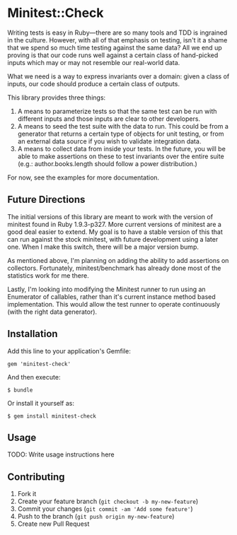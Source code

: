 # Minitest::Check

Writing tests is easy in Ruby—there are so many tools and TDD is ingrained in the culture. However, with all of that emphasis on testing, isn't it a shame that we spend so much time testing against the same data? All we end up proving is that our code runs well against a certain class of hand-picked inputs which may or may not resemble our real-world data.

What we need is a way to express invariants over a domain: given a class of inputs, our code should produce a certain class of outputs.

This library provides three things:

1. A means to parameterize tests so that the same test can be run with different inputs and those inputs are clear to other developers.
2. A means to seed the test suite with the data to run. This could be from a generator that returns a certain type of objects for unit testing, or from an external data source if you wish to validate integration data. 
3. A means to collect data from inside your tests. In the future, you will be able to make assertions on these to test invariants over the entire suite (e.g.: author.books.length should follow a power distribution.)

For now, see the examples for more documentation.

## Future Directions

The initial versions of this library are meant to work with the version of minitest found in Ruby 1.9.3-p327. More current versions of minitest are a good deal easier to extend. My goal is to have a stable version of this that can run against the stock minitest, with future development using a later one. When I make this switch, there will be a major version bump.

As mentioned above, I'm planning on adding the ability to add assertions on collectors. Fortunately, minitest/benchmark has already done most of the statistics work for me there.

Lastly, I'm looking into modifying the Minitest runner to run using an Enumerator of callables, rather than it's current instance method based implementation. This would allow the test runner to operate continuously (with the right data generator).

## Installation

Add this line to your application's Gemfile:

    gem 'minitest-check'

And then execute:

    $ bundle

Or install it yourself as:

    $ gem install minitest-check

## Usage

TODO: Write usage instructions here

## Contributing

1. Fork it
2. Create your feature branch (`git checkout -b my-new-feature`)
3. Commit your changes (`git commit -am 'Add some feature'`)
4. Push to the branch (`git push origin my-new-feature`)
5. Create new Pull Request
